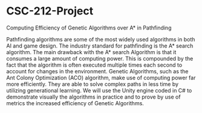 # CSC-212-Project

Computing Efficiency of Genetic Algorithms over A* in Pathfinding

Pathfinding algorithms are some of the most widely used algorithms in both AI and game design. The industry standard for pathfinding is the A* search algorithm. The main drawback with the A* search Algorithm is that it consumes a large amount of computing power. This is compounded by the fact that the algorithm is often executed multiple times each second to account for changes in the environment. Genetic Algorithms, such as the Ant Colony Optimization (ACO) algorithm, make use of computing power far more efficiently. They are able to solve complex paths in less time by utilizing generational learning. We will use the Unity engine coded in C# to demonstrate visually the algorithms in practice and to prove by use of metrics the increased efficiency of Genetic Algorithms. 
